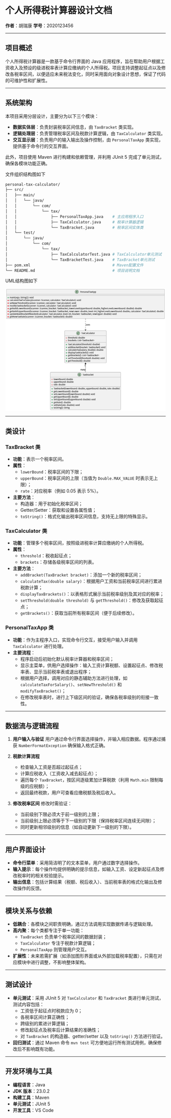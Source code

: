 # 个人所得税计算器设计文档

**作者**：胡瑞康
**学号**：2020123456

---

## 项目概述

个人所得税计算器是一款基于命令行界面的 Java 应用程序，旨在帮助用户根据工资收入及预设的级进税率表计算应缴纳的个人所得税。项目支持调整起征点以及修改各税率区间，以便适应未来税法变化，同时采用面向对象设计思想，保证了代码的可维护性和扩展性。

---

## 系统架构

本项目采用分层设计，主要分为以下三个模块：

- **数据实体层**：负责封装税率区间信息，由 `TaxBracket` 类实现。
- **逻辑处理层**：负责管理税率区间及税款计算逻辑，由 `TaxCalculator` 类实现。
- **交互显示层**：负责用户的输入输出及操作控制，由 `PersonalTaxApp` 类实现，提供基于命令行的交互界面。

此外，项目使用 Maven 进行构建和依赖管理，并利用 JUnit 5 完成了单元测试，确保各模块功能正确。

文件组织结构图如下

```bash
personal-tax-calculator/
├── src/
│   ├── main/
│   │   └── java/
│   │       └── com/
│   │           └── tax/
│   │               ├── PersonalTaxApp.java    # 主应用程序入口
│   │               ├── TaxCalculator.java     # 税率计算器逻辑
│   │               └── TaxBracket.java        # 税率区间实体类
│   └── test/
│       └── java/
│           └── com/
│               └── tax/
│                   ├── TaxCalculatorTest.java # TaxCalculator单元测试
│                   └── TaxBracketTest.java    # TaxBracket单元测试
├── pom.xml                                    # Maven配置文件
└── README.md                                  # 项目说明文档
```


UML结构图如下

![](./img/uml.png)

---

## 类设计

### TaxBracket 类

- **功能**：表示一个税率区间。
- **属性**：
  - `lowerBound`：税率区间的下限；
  - `upperBound`：税率区间的上限（当值为 `Double.MAX_VALUE` 时表示无上限）；
  - `rate`：对应税率（例如 0.05 表示 5%）。
- **主要方法**：
  - 构造器：用于初始化税率区间；
  - Getter/Setter：获取和设置各属性值；
  - `toString()`：格式化输出税率区间信息，支持无上限的特殊显示。

### TaxCalculator 类

- **功能**：管理多个税率区间，按照级进税率计算应缴纳的个人所得税。
- **属性**：
  - `threshold`：税收起征点；
  - `brackets`：存储各级税率区间的列表。
- **主要方法**：
  - `addBracket(TaxBracket bracket)`：添加一个新的税率区间；
  - `calculateTax(double salary)`：根据用户工资和当前税率区间进行累进税款计算；
  - `displayTaxBrackets()`：以表格形式展示当前税率级别及其对应的税率；
  - `setThreshold(double threshold)` 与 `getThreshold()`：修改及获取起征点；
  - `getBrackets()`：获取当前所有税率区间（便于后续修改）。

### PersonalTaxApp 类

- **功能**：作为主程序入口，实现命令行交互，接受用户输入并调用 `TaxCalculator` 进行处理。
- **主要流程**：
  - 程序启动后初始化默认税率计算器和税率区间；
  - 显示主菜单，供用户选择操作：输入工资计算税额、设置起征点、修改税率表、显示当前税率表或退出程序；
  - 根据用户选择，调用对应的静态辅助方法进行处理，如 `calculateTaxForSalary()`、`setNewThreshold()` 和 `modifyTaxBracket()`；
  - 在修改税率表时，进行上下级区间的验证，确保各税率级别的衔接一致性。

---

## 数据流与逻辑流程

1. **用户输入与验证**
   用户通过命令行界面选择操作，并输入相应数据。程序通过捕获 `NumberFormatException` 确保输入格式正确。

2. **税款计算流程**
   - 检查输入工资是否超过起征点；
   - 计算应税收入（工资收入减去起征点）；
   - 遍历每个 `TaxBracket`，按区间逐级累加计算税款（利用 `Math.min` 限制每级的应税额）；
   - 返回最终税款，用户可查看应缴税额及税后收入。

3. **修改税率区间**
   修改时需验证：
   - 当前级别下限必须大于前一级别的上限；
   - 当前级别上限必须等于下一级别的下限（保持税率区间连续无间隙）；
   - 同时更新相邻级别的信息（如自动更新下一级别的下限）。

---

## 用户界面设计

- **命令行菜单**：采用简洁明了的文本菜单，用户通过数字选择操作。
- **输入提示**：每个操作均提供明确的提示信息，如输入工资、设定新起征点及修改税率时的相关校验提示。
- **输出信息**：包括计算结果（税额、税后收入）、当前税率表的格式化输出及修改操作的反馈。

---

## 模块关系与依赖

- **低耦合**：各模块之间职责明确，通过方法调用实现数据传递与逻辑处理。
- **高内聚**：每个类都专注于单一功能：
  - `TaxBracket` 负责单个税率区间的数据封装；
  - `TaxCalculator` 专注于税款计算逻辑；
  - `PersonalTaxApp` 则管理用户交互。
- **扩展性**：未来若需扩展（如添加图形界面或从外部加载税率配置），只需在对应模块中进行调整，不影响整体架构。

---

## 测试设计

- **单元测试**：采用 JUnit 5 对 `TaxCalculator` 和 `TaxBracket` 类进行单元测试，测试内容包括：
  - 工资低于起征点时税款应为 0；
  - 各税率区间计算正确性；
  - 跨级别的累进计算逻辑；
  - 修改起征点及税率后计算结果的准确性；
  - 对 `TaxBracket` 的构造器、getter/setter 以及 `toString()` 方法进行验证。
- **回归测试**：通过 Maven 命令 `mvn test` 可方便地运行所有测试用例，确保修改后不影响既有功能。

---

## 开发环境与工具

- **编程语言**：Java
- **JDK 版本**：23.0.2
- **构建工具**：Maven
- **单元测试**：JUnit 5
- **开发工具**：VS Code